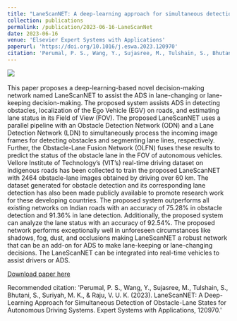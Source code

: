 ```yaml
---
title: "LaneScanNET: A deep-learning approach for simultaneous detection of obstacle-lane states for autonomous driving systems."
collection: publications
permalink: /publication/2023-06-16-LaneScanNet
date: 2023-06-16
venue: 'Elsevier Expert Systems with Applications'
paperurl: 'https://doi.org/10.1016/j.eswa.2023.120970'
citation: 'Perumal, P. S., Wang, Y., Sujasree, M., Tulshain, S., Bhutani, S., Suriyah, M. K., & Raju, V. U. K. (2023). LaneScanNET: A Deep-Learning Approach for Simultaneous Detection of Obstacle-Lane States for Autonomous Driving Systems. Expert Systems with Applications, 120970.'
---
```

<img src='https://www.sakshambhutani.xyz/images/Publications/lanescannet.png'><br/><br/>
This paper proposes a deep-learning-based novel decision-making network named LaneScanNET to assist the ADS in lane-changing or lane-keeping decision-making. The proposed system assists ADS in detecting obstacles, localization of the Ego Vehicle (EGV) on roads, and estimating lane status in its Field of View (FOV). The proposed LaneScanNET uses a parallel pipeline with an Obstacle Detection Network (ODN) and a Lane Detection Network (LDN) to simultaneously process the incoming image frames for detecting obstacles and segmenting lane lines, respectively. Further, the Obstacle-Lane Fusion Network (OLFN) fuses these results to predict the status of the obstacle lane in the FOV of autonomous vehicles. Vellore Institute of Technology’s (VIT’s) real-time driving dataset on indigenous roads has been collected to train the proposed LaneScanNET with 2464 obstacle-lane images obtained by driving over 60 km. The dataset generated for obstacle detection and its corresponding lane detection has also been made publicly available to promote research work for these developing countries. The proposed system outperforms all existing networks on Indian roads with an accuracy of 75.28% in obstacle detection and 91.36% in lane detection. Additionally, the proposed system can analyze the lane status with an accuracy of 92.54%. The proposed network performs exceptionally well in unforeseen circumstances like shadows, fog, dust, and occlusions making LaneScanNET a robust network that can be an add-on for ADS to make lane-keeping or lane-changing decisions. The LaneScanNET can be integrated into real-time vehicles to assist drivers or ADS.

[Download paper here](https://doi.org/10.1016/j.eswa.2023.120970)

Recommended citation: 'Perumal, P. S., Wang, Y., Sujasree, M., Tulshain, S., Bhutani, S., Suriyah, M. K., & Raju, V. U. K. (2023). LaneScanNET: A Deep-Learning Approach for Simultaneous Detection of Obstacle-Lane States for Autonomous Driving Systems. Expert Systems with Applications, 120970.'